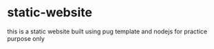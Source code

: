 # static-website
this is a static website built using pug template and nodejs
for practice purpose only